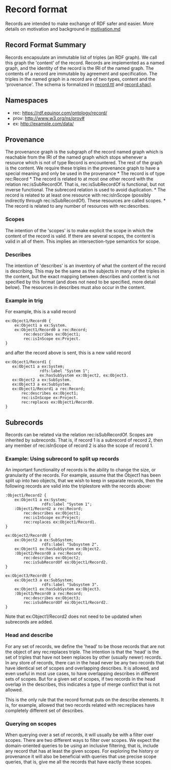 # Record format
Records are intended to make exchange of RDF safer and easier. More details on motivation and background in [motivation.md](motivation.md)

## Record Format Summary  
Records encapsulate an immutable list of triples (an RDF graph). We call this graph the 'content' of the record.
Records are implemented as a named graph, and the identity of the record is the IRI of the named graph.
The contents of a record are immutable by agreement and specification. The triples in the named graph in a record are of two types, content and the 'provenance'. 
The schema is formalized in [record.ttl](../schema/record.ttl) and [record.shacl](../schema/record.shacl).

## Namespaces
* rec: https://rdf.equinor.com/ontology/record/
* prov: http://www.w3.org/ns/prov#
* ex: http://example.com/data/ 

## Provenance
The provenance graph is the subgraph of the record named graph which is reachable from the IRI of the named graph which stops whenever a resource which is not of type Record is encountered. The rest of the graph is the content.
We require these triples in the provenance graph to have a special meaning and only be used in the provenance
    * The record is of type rec:Record
    * The record is related to at most one other record with the relation rec:isSubRecordOf. That is, rec:isSubRecordOf is functional, but not inverse functional. The subrecord relation is used to avoid duplication.
    * The record is related to at least one resource with rec:isInScope (possibly indirectly through rec:isSubRecordOf). These resources are called scopes.
    * The record is related to any number of resources with rec:describes. 

### Scopes
The intention of the 'scopes' is to make explicit the scope in which the content of the record is valid. If there are several scopes, the content is valid in all of them. This implies an intersection-type semantics for scope. 

### Describes
The intention of 'describes' is an inventory of what the content of the record is describing. This may be the same as the subjects in many of the triples in the content, but the exact mapping between describes and content is not specified by this format (and does not need to be specified, more detail below). The resources in describes must also occur in the content.

### Example in trig
For example, this is a valid record
```
ex:Object1/Record0 {
    ex:Object1 a ex:System.
    ex:Object1/Record0 a rec:Record;
        rec:describes ex:Object1;
        rec:isInScope ex:Project.
}
 ```
and after the record above is sent, this is a new valid record
 ```
ex:Object1/Record1 {
    ex:Object1 a ex:System;
                rdfs:label "System 1";
                ex:hasSubSystem ex:Object2, ex:Object3.
    ex:Object2 a ex:SubSystem.
    ex:Object3 a ex:SubSystem.
    ex:Object1/Record1 a rec:Record;
        rec:describes ex:Object1;
        rec:isInScope ex:Project.
        rec:replaces ex:Object1/Record0.
}
 ```
## Subrecords
Records can be related via the relation rec:isSubRecordOf. Scopes are inherited by subrecords. That is, if record 1 is a subrecord of record 2, then any member of rec:isInScope of record 2 is also the scope of record 1.
### Example: Using subrecord to split up records
An important functionality of records is the ability to change the size, or granularity of the records. For example, assume that the Object1 has been split up into two objects, that we wish to keep in separate records, then the following records are valid into the triplestore with the records above: 

```
:Object1/Record2 {
    ex:Object1 a ex:System;
                rdfs:label "System 1";
    :Object1/Record2 a rec:Record;
        rec:describes ex:Object1;
        rec:isInScope ex:Project;
        rec:replaces ex:Object1/Record1.
}
```
```
ex:Object2/Record0 {
    ex:Object2 a ex:SubSystem;
                rdfs:label "Subsystem 2".
    ex:Object1 ex:hasSubSystem ex:Object2.
    :Object2/Record0 a rec:Record;
        rec:describes ex:Object2;
        rec:isSubRecordOf ex:Object1/Record2.
}
 ```
 
```
ex:Object3/Record0 {
    ex:Object3 a ex:SubSystem;
                rdfs:label "Subsystem 3".
    ex:Object1 ex:hasSubSystem ex:Object3.
    :Object3/Record0 a rec:Record;
        rec:describes ex:Object3;
        rec:isSubRecordOf ex:Object1/Record2.
}
 ```
 Note that ex:Object1/Record2 does not need to be updated when subrecords are added. 

### Head and describe
For any set of records, we define the 'head' to be those records that are not the object of any rec:replaces triple. The intention is that the 'head' is the set of triples that have not been replaces by other (usually newer)  records.
In any store of records, there can in the head never be any two records that have identical set of scopes and overlapping describes. It is allowed, and even useful in most use cases, to have overlapping describes in different sets of scopes. But for a given set of scopes, if two records in the head overlap in the describes, this indicates a type of merge conflict that is not allowed.

This is the only rule that the record format puts on the describe elements. It is, for example, allowed that two records related with rec:replaces have completely different set of describes.

### Querying on scopes
When querying over a set of records, it will usually be with a filter over scopes. There are two different ways to filter over scopes. We expect the domain-oriented queries to be using an inclusive filtering, that is, include any record that has at least the given scopes. For exploring the history or provenance it will also be beneficial with queries that use precise scope queries, that is, give me all the records that have eactly these scopes.